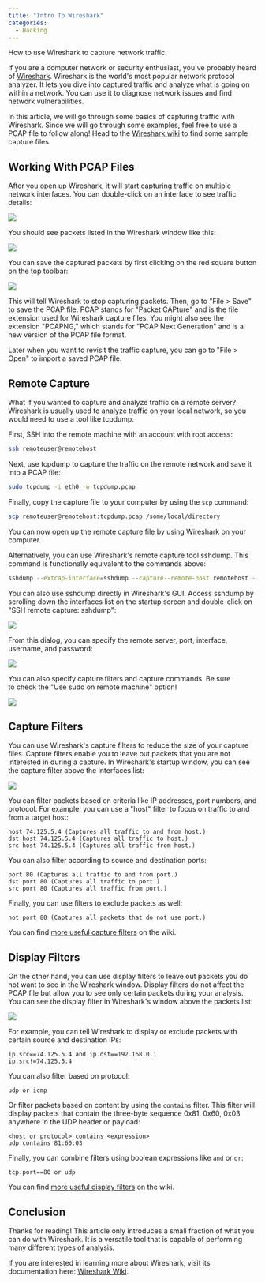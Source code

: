 ```yaml
---
title: "Intro To Wireshark"
categories:
  - Hacking
---
```


How to use Wireshark to capture network traffic.

If you are a computer network or security enthusiast, you've probably heard of [Wireshark](https://www.wireshark.org/). Wireshark is the world's most popular network protocol analyzer. It lets you dive into captured traffic and analyze what is going on within a network. You can use it to diagnose network issues and find network vulnerabilities.

In this article, we will go through some basics of capturing traffic with Wireshark. Since we will go through some examples, feel free to use a PCAP file to follow along! Head to the [Wireshark wiki](https://wiki.wireshark.org/SampleCaptures) to find some sample capture files.

## Working With PCAP Files

After you open up Wireshark, it will start capturing traffic on multiple network interfaces. You can double-click on an interface to see traffic details:

![](https://vickieli.dev/assets/images/hacking-11.png)

You should see packets listed in the Wireshark window like this:

![](https://vickieli.dev/assets/images/hacking-12.png)

You can save the captured packets by first clicking on the red square button on the top toolbar:

![](https://vickieli.dev/assets/images/hacking-13.png)

This will tell Wireshark to stop capturing packets. Then, go to "File > Save" to save the PCAP file. PCAP stands for "Packet CAPture" and is the file extension used for Wireshark capture files. You might also see the extension "PCAPNG," which stands for "PCAP Next Generation" and is a new version of the PCAP file format.

Later when you want to revisit the traffic capture, you can go to "File > Open" to import a saved PCAP file.

## Remote Capture

What if you wanted to capture and analyze traffic on a remote server? Wireshark is usually used to analyze traffic on your local network, so you would need to use a tool like tcpdump.

First, SSH into the remote machine with an account with root access:

```bash
ssh remoteuser@remotehost
```

Next, use tcpdump to capture the traffic on the remote network and save it into a PCAP file:

```bash
sudo tcpdump -i eth0 -w tcpdump.pcap
```

Finally, copy the capture file to your computer by using the `scp` command:

```bash
scp remoteuser@remotehost:tcpdump.pcap /some/local/directory
```

You can now open up the remote capture file by using Wireshark on your computer.

Alternatively, you can use Wireshark's remote capture tool sshdump. This command is functionally equivalent to the commands above:

```bash
sshdump --extcap-interface=sshdump --capture--remote-host remotehost --remote-username remoteuser--fifo=/some/local/directory/tcpdump.pcap
```

You can also use sshdump directly in Wireshark's GUI. Access sshdump by scrolling down the interfaces list on the startup screen and double-click on "SSH remote capture: sshdump":

![](https://vickieli.dev/assets/images/hacking-14.png)

From this dialog, you can specify the remote server, port, interface, username, and password:

![](https://vickieli.dev/assets/images/hacking-15.png)

You can also specify capture filters and capture commands. Be sure to check the "Use sudo on remote machine" option!

![](https://vickieli.dev/assets/images/hacking-16.png)

## Capture Filters

You can use Wireshark's capture filters to reduce the size of your capture files. Capture filters enable you to leave out packets that you are not interested in during a capture. In Wireshark's startup window, you can see the capture filter above the interfaces list:

![](https://vickieli.dev/assets/images/hacking-17.png)

You can filter packets based on criteria like IP addresses, port numbers, and protocol. For example, you can use a "host" filter to focus on traffic to and from a target host:

```
host 74.125.5.4 (Captures all traffic to and from host.)
dst host 74.125.5.4 (Captures all traffic to host.)
src host 74.125.5.4 (Captures all traffic from host.)
```

You can also filter according to source and destination ports:

```
port 80 (Captures all traffic to and from port.)
dst port 80 (Captures all traffic to port.)
src port 80 (Captures all traffic from port.)
```

Finally, you can use filters to exclude packets as well:

```
not port 80 (Captures all packets that do not use port.)
```

You can find [more useful capture filters](https://wiki.wireshark.org/CaptureFilters) on the wiki.

## Display Filters

On the other hand, you can use display filters to leave out packets you do not want to see in the Wireshark window. Display filters do not affect the PCAP file but allow you to see only certain packets during your analysis. You can see the display filter in Wireshark's window above the packets list:

![](https://vickieli.dev/assets/images/hacking-18.png)

For example, you can tell Wireshark to display or exclude packets with certain source and destination IPs:

```
ip.src==74.125.5.4 and ip.dst==192.168.0.1
ip.src!=74.125.5.4
```

You can also filter based on protocol:

```
udp or icmp
```

Or filter packets based on content by using the `contains` filter. This filter will display packets that contain the three-byte sequence 0x81, 0x60, 0x03 anywhere in the UDP header or payload:

```
<host or protocol> contains <expression>
udp contains 81:60:03
```

Finally, you can combine filters using boolean expressions like `and` or `or`:

```
tcp.port==80 or udp
```

You can find [more useful display filters](https://wiki.wireshark.org/DisplayFilters) on the wiki.

## Conclusion

Thanks for reading! This article only introduces a small fraction of what you can do with Wireshark. It is a versatile tool that is capable of performing many different types of analysis.

If you are interested in learning more about Wireshark, visit its documentation here: [Wireshark Wiki](https://wiki.wireshark.org/).
